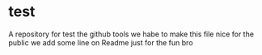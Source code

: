 # test
A repository for test the github tools
we habe to make this file nice for the public
we add some line on Readme just for the fun bro
